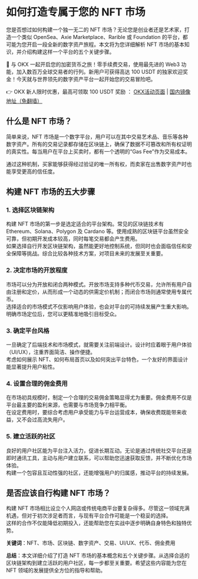 # 如何打造专属于您的 NFT 市场

您是否想过如何构建一个独一无二的 NFT 市场？无论您是创业者还是艺术家，打造一个类似 OpenSea、Axie Marketplace、Rarible 或 Foundation 的平台，都可能为您开启一段全新的数字资产旅程。本文将为您详细解析 NFT 市场的基本知识，并介绍构建这样一个平台的五个关键步骤。

🚀 与 OKX 一起开启您的加密货币之旅！零手续费交易，使用最先进的 Web3 功能，加入数百万全球交易者的行列。新用户可获得高达 100 USDT 的独家欢迎奖金！今天就与世界领先的数字资产平台一起开始您的交易冒险吧。

👉 OKX 新人限时优惠，最高可领取 100 USDT 奖励 ： [OKX活动页面](https://bit.ly/OKXe) | [国内镜像地址（免翻墙）](https://bit.ly/okX)

## 什么是 NFT 市场？

简单来说，NFT 市场是一个数字平台，用户可以在其中交易艺术品、音乐等各种数字资产。所有的交易记录都存储在区块链上，确保了数据不可篡改和所有权证明的真实性。每当用户在平台上买卖时，都有一个透明的“Gas Fee”作为交易成本。

通过这种机制，买家能够获得经过验证的唯一所有权，而卖家在出售数字资产时也能享受更高的信任度。

## 构建 NFT 市场的五大步骤

### 1. 选择区块链架构

构建 NFT 市场的第一步是选定适合的平台架构。常见的区块链技术有 Ethereum、Solana、Polygon 及 Cardano 等。使用成熟的区块链平台虽然安全可靠，但初期开发成本较高，同时每笔交易都会产生费用。  
如果选择自行开发区块链架构，虽然能更好地控制系统，但同时也会面临信任和安全保障等挑战。综合比较各种技术方案，对项目未来的发展至关重要。

### 2. 决定市场的开放程度

市场可以分为开放和闭合两种模式。开放市场支持多种代币交易，允许所有用户自由注册和定价，从而形成一个动态的供需定价机制；而闭合市场则通常使用专属代币。  
选择适合的市场模式不仅影响用户体验，也会对平台的可持续发展产生重大影响。明确市场定位后，您可以更精准地吸引目标受众。

### 3. 确定平台风格

一旦确定了后端技术和市场模式，就需要关注前端设计。设计时应着眼于用户体验（UI/UX），注重界面简洁、操作便捷。  
考虑如何展示 NFT、如何布局首页以及如何突出平台特色，一个友好的界面设计能显著提升用户粘性。

### 4. 设置合理的佣金费用

在市场初具规模时，制定一个合理的交易佣金策略显得尤为重要。佣金费用不仅是平台最主要的盈利来源，也需要与市场竞争力相平衡。  
在设定费用时，要综合考虑用户承受能力与平台运营成本，确保收费既能带来收益，又不会过高流失用户。

### 5. 建立活跃的社区

良好的用户社区能为平台注入活力，促进长期互动。无论是通过传统社交平台还是即时通讯工具，主动与用户建立联系，可以帮助您迅速获取反馈，并不断优化市场体验。  
构建一个包容且互动性强的社区，还能增强用户的归属感，推动平台的持续发展。

## 是否应该自行构建 NFT 市场？

构建 NFT 市场相比设立个人网店或传统电商平台要复杂得多。尽管这一领域充满机遇，但对于初次涉足者而言，与现有平台合作可能是一个稳妥的选择。  
这样的合作不仅能降低初期投入，还能帮助您在实战中逐步明确自身特色和独特优势。

**关键词**：NFT、市场、区块链、数字资产、交易、UI/UX、代币、佣金费用

**总结**：本文详细介绍了打造 NFT 市场的基本概念和五个关键步骤。从选择合适的区块链架构到建立活跃的用户社区，每一步都至关重要。希望这些内容能为您在 NFT 领域的发展提供全方位的指导和帮助。